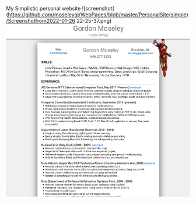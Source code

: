 My Simplistic personal website
![screenshot](https://github.com/moseleygj/WebPages/blob/master/PersonalSite(simple)/Screenshotfrom2022-01-26 22-25-37.png)
![screenshot](https://github.com/moseleygj/WebPages/blob/master/PersonalSite(simple)/Screenshotfrom2017-10-2319-16-01.png)
